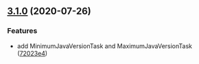 ## [3.1.0](https://github.com/PharmGKB/pgkb-ant/compare/v3.0.0...v3.1.0) (2020-07-26)


### Features

* add MinimumJavaVersionTask and MaximumJavaVersionTask ([72023e4](https://github.com/PharmGKB/pgkb-ant/commit/72023e440e4ac813709e557e46964211ae49d42c))
